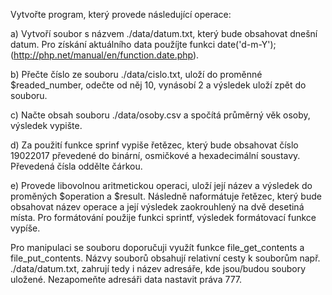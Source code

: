 Vytvořte program, který provede následující operace:

a) Vytvoří soubor s názvem ./data/datum.txt, který bude obsahovat dnešní datum. Pro získání aktuálního data použíjte funkci date('d-m-Y'); (http://php.net/manual/en/function.date.php).

b) Přečte číslo ze souboru ./data/cislo.txt, uloží do proměnné $readed_number, odečte od něj 10, vynásobí 2 a výsledek uloží zpět do souboru.

c) Načte obsah souboru ./data/osoby.csv a spočítá průměrný věk osoby, výsledek vypište.

d) Za použití funkce sprinf vypiše řetězec, který bude obsahovat číslo 19022017 převedené do binární, osmičkové a hexadecimální soustavy. Převedená čísla oddělte čárkou.

e) Provede libovolnou aritmetickou operaci, uloží její název a výsledek do proměných $operation a $result. 
Následně naformátuje řetězec, který bude obsahovat název operace a její výsledek zaokrouhlený na dvě desetiná místa.
Pro formátování použije funkci sprintf, výsledek formátovací funkce vypíše.


Pro manipulaci se souboru doporučuji využít funkce file_get_contents a file_put_contents. Názvy souborů obsahují relativní cesty k souborům např. ./data/datum.txt, zahrují tedy i název adresáře, kde jsou/budou soubory uložené. Nezapomeňte adresáři data nastavit práva 777.

